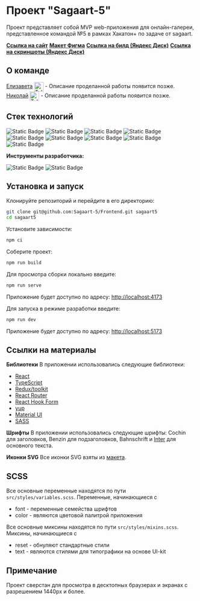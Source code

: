 # Проект "Sagaart-5"

Проект представляет собой MVP web-приложения для онлайн-галереи, представленное командой №5 в рамках Хакатон+ по задаче от sagaart.

[**Ссылка на сайт**]()
[**Макет Фигма**](https://www.figma.com/file/6rQfXhHHs2luaL3xaYD5Z7?node-id=36:124&locale=en&type=design)
[**Ссылка на билд (Яндекс Диск)**]()
[**Ссылка на скриншоты (Яндекс Диск)**]()

## О команде

[Елизавета](https://github.com/lizananeva) [<span><img src="https://cdn-icons-png.flaticon.com/128/906/906377.png" height="25" align="center" alt="Telegram" title="Telegram" style="right" /></span>](https://t.me/lizananeva) - Описание проделанной работы появится позже.
[Николай](https://github.com/k0t1k777) [<span><img src="https://cdn-icons-png.flaticon.com/128/906/906377.png" height="25" align="center" alt="Telegram" title="Telegram" style="right" /></span>](https://t.me/ni_kolyaus) - Описание проделанной работы появится позже.

## Стек технологий

![Static Badge](https://img.shields.io/badge/react-20232a?style=for-the-badge&logo=react)
![Static Badge](https://img.shields.io/badge/typescript-3178c6?style=for-the-badge&logo=typescript&logoColor=white)
![Static Badge](https://img.shields.io/badge/redux_toolkit-764abc?style=for-the-badge&logo=redux&logoColor=white)
![Static Badge](https://img.shields.io/badge/react_router-white?style=for-the-badge&logo=react%20router)
![Static Badge](https://img.shields.io/badge/react_hook_form-ec5990?style=for-the-badge&logo=react%20hook%20form&logoColor=white)
![Static Badge](https://img.shields.io/badge/yup-black?style=for-the-badge&logo=yup&logoColor=white)
![Static Badge](https://img.shields.io/badge/material_ui-white?style=for-the-badge&logo=mui)
![Static Badge](https://img.shields.io/badge/scss-hotpink?style=for-the-badge&logo=sass&logoColor=white)
![Static Badge](https://img.shields.io/badge/html5-e34c26?style=for-the-badge&logo=html5&logoColor=white)

**Инструменты разработчика:**

![Static Badge](https://img.shields.io/badge/git-f14e32?style=for-the-badge&logo=git&logoColor=white)
![Static Badge](https://img.shields.io/badge/vite-646cff?style=for-the-badge&logo=vite&logoColor=white)

## Установка и запуск

Клонируйте репозиторий и перейдите в его директорию:

```bash
git clone git@github.com:Sagaart-5/Frontend.git sagaart5
cd sagaart5
```

Установите зависимости:

```bash
npm ci
```

Соберите проект:

```bash
npm run build
```

Для просмотра сборки локально введите:

```bash
npm run serve
```

Приложение будет доступно по адресу: [http://localhost:4173](http://localhost:4173/)

Для запуска в режиме разработки введите:

```bash
npm run dev
```

Приложение будет доступно по адресу: [http://localhost:5173](http://localhost:5173/)

## Ссылки на материалы

**Библиотеки**
В приложении использовались следующие библиотеки:

- [React](https://react.dev/)
- [TypeScript](https://www.typescriptlang.org/)
- [Redux/toolkit](https://redux-toolkit.js.org/)
- [React Router](https://reactrouter.com/en/main)
- [React Hook Form](https://react-hook-form.com/)
- [yup](https://github.com/jquense/yup)
- [Material UI](https://mui.com/material-ui/)
- [SASS](https://github.com/sass/dart-sass)

**Шрифты**
В приложении использовались следующие шрифты: Cochin для заголовков, Benzin для подзаголовков, Bahnschrift и [Inter](https://fonts.google.com/specimen/Inter) для основного текста.

**Иконки SVG**
Все иконки SVG взяты из [макета](https://www.figma.com/file/6rQfXhHHs2luaL3xaYD5Z7?node-id=36:124&locale=en&type=design).

## SCSS

Все основные переменные находятся по пути `src/styles/variables.scss`. Переменные, начинающиеся с

- font - переменные семейства шрифтов
- color - являются цветовой палитрой приложения

Все основные миксины находятся по пути `src/styles/mixins.scss`. Миксины, начинающиеся с

- reset - обнуляют стандартные стили
- text - являются стилями для типографики на основе UI-kit

## Примечание

Проект сверстан для просмотра в десктопных браузерах и экранах с разрешением 1440px и более.
